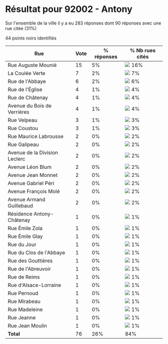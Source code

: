 # Résultat pour 92002 - Antony

Sur l'ensemble de la ville il y a eu 283 réponses dont 90 réponses avec une rue citée (31%)

44 points noirs identifiés

| Rue | Vote | % réponses | % Nb rues cités|
|-----|------|------------|----------------|
| Rue Auguste Mounié | 15 | 5% | <img src="../../img/bar_16.gif" />&nbsp;16%|
| La Coulée Verte | 7 | 2% | <img src="../../img/bar_7.gif" />&nbsp;7%|
| Rue de l'Abbaye | 6 | 2% | <img src="../../img/bar_6.gif" />&nbsp;6%|
| Rue de l'Église | 4 | 1% | <img src="../../img/bar_4.gif" />&nbsp;4%|
| Rue de Châtenay | 4 | 1% | <img src="../../img/bar_4.gif" />&nbsp;4%|
| Avenue du Bois de Verrières | 4 | 1% | <img src="../../img/bar_4.gif" />&nbsp;4%|
| Rue Velpeau | 3 | 1% | <img src="../../img/bar_3.gif" />&nbsp;3%|
| Rue Coustou | 3 | 1% | <img src="../../img/bar_3.gif" />&nbsp;3%|
| Rue Maurice Labrousse | 2 | 0% | <img src="../../img/bar_2.gif" />&nbsp;2%|
| Rue Galipeau | 2 | 0% | <img src="../../img/bar_2.gif" />&nbsp;2%|
| Avenue de la Division Leclerc | 2 | 0% | <img src="../../img/bar_2.gif" />&nbsp;2%|
| Avenue Léon Blum | 2 | 0% | <img src="../../img/bar_2.gif" />&nbsp;2%|
| Avenue Jean Monnet | 2 | 0% | <img src="../../img/bar_2.gif" />&nbsp;2%|
| Avenue Gabriel Péri | 2 | 0% | <img src="../../img/bar_2.gif" />&nbsp;2%|
| Avenue François Molé | 2 | 0% | <img src="../../img/bar_2.gif" />&nbsp;2%|
| Avenue Armand Guillebaud | 2 | 0% | <img src="../../img/bar_2.gif" />&nbsp;2%|
| Résidence Antony-Châtenay | 1 | 0% | <img src="../../img/bar_1.gif" />&nbsp;1%|
| Rue Émile Zola | 1 | 0% | <img src="../../img/bar_1.gif" />&nbsp;1%|
| Rue Émile Glay | 1 | 0% | <img src="../../img/bar_1.gif" />&nbsp;1%|
| Rue du Jour | 1 | 0% | <img src="../../img/bar_1.gif" />&nbsp;1%|
| Rue du Clos de l'Abbaye | 1 | 0% | <img src="../../img/bar_1.gif" />&nbsp;1%|
| Rue des Gouttières | 1 | 0% | <img src="../../img/bar_1.gif" />&nbsp;1%|
| Rue de l'Abreuvoir | 1 | 0% | <img src="../../img/bar_1.gif" />&nbsp;1%|
| Rue de Reims | 1 | 0% | <img src="../../img/bar_1.gif" />&nbsp;1%|
| Rue d'Alsace-Lorraine | 1 | 0% | <img src="../../img/bar_1.gif" />&nbsp;1%|
| Rue Pernoud | 1 | 0% | <img src="../../img/bar_1.gif" />&nbsp;1%|
| Rue Mirabeau | 1 | 0% | <img src="../../img/bar_1.gif" />&nbsp;1%|
| Rue Madeleine | 1 | 0% | <img src="../../img/bar_1.gif" />&nbsp;1%|
| Rue Jeanne | 1 | 0% | <img src="../../img/bar_1.gif" />&nbsp;1%|
| Rue Jean Moulin | 1 | 0% | <img src="../../img/bar_1.gif" />&nbsp;1%|
| **Total** | 76 | 26% | 84%|
